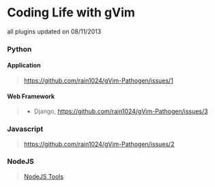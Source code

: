 # Coding Life with gVim
all plugins updated on 08/11/2013

### Python
#### Application
> https://github.com/rain1024/gVim-Pathogen/issues/1

#### Web Framework
> * Django, https://github.com/rain1024/gVim-Pathogen/issues/3



### Javascript
> https://github.com/rain1024/gVim-Pathogen/issues/2

### NodeJS
> [NodeJS Tools](https://github.com/rain1024/gVim-Pathogen/issues/8)

